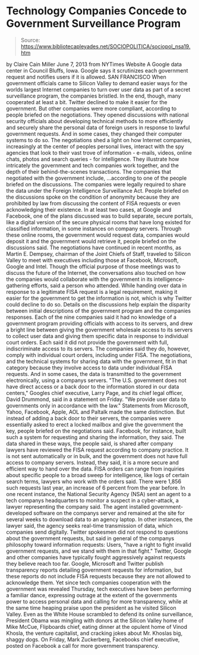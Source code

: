 # Technology Companies Concede to Government Surveillance Program

> Source: https://www.bibliotecapleyades.net/SOCIOPOLITICA/sociopol_nsa19.htm

by Claire Cain Miller
June 7, 2013
from
NYTimes Website
A Google data center in Council Bluffs,
Iowa.
Google says it scrutinizes each government
request
and notifies users if it is allowed.
SAN FRANCISCO
When government officials came to Silicon Valley
to demand easier ways for the worlds largest Internet companies to turn
over user data as part of a secret surveillance program, the companies
bristled. In the end, though, many cooperated at least a bit.
Twitter declined to make it easier for the government. But other companies
were more compliant, according to people briefed on the negotiations.
They opened discussions with national security
officials about developing technical methods to more efficiently and
securely share the personal data of foreign users in response to lawful
government requests. And in some cases, they changed their computer systems
to do so.
The negotiations shed a light on how Internet companies, increasingly at the
center of peoples personal lives, interact with the spy agencies that look
to their vast trove of information - e-mails, videos, online chats, photos
and search queries - for intelligence.
They illustrate how intricately the
government and tech companies work together, and the depth of their
behind-the-scenes transactions.
The companies that negotiated with the government include,
...according to one of the people briefed on the
discussions.
The companies were legally required to share the
data under the
Foreign Intelligence Surveillance Act. People briefed on the
discussions spoke on the condition of anonymity because they are prohibited
by law from discussing the content of FISA requests or even acknowledging
their existence.
In at least two cases, at Google and Facebook, one of the plans discussed
was to build separate, secure portals, like a digital version of the secure
physical rooms that have long existed for classified information, in some
instances on company servers.
Through these online rooms, the government would
request data, companies would deposit it and the government would retrieve
it, people briefed on the discussions said.
The negotiations have continued in recent months, as Martin E. Dempsey,
chairman of the Joint Chiefs of Staff, traveled to Silicon Valley to meet
with executives including those at Facebook, Microsoft, Google and Intel.
Though the official purpose of those meetings
was to discuss the future of the Internet, the conversations also touched on
how the companies would collaborate with the government in its
intelligence-gathering efforts, said a person who attended.
While handing over data in response to a legitimate FISA request is a legal
requirement, making it easier for the government to get the information is
not, which is why Twitter could decline to do so.
Details on the discussions help explain the disparity between initial
descriptions of the government program and the companies responses.
Each of the nine companies said it had no knowledge of a government program
providing officials with access to its servers, and drew a bright line
between giving the government wholesale access to its servers to collect
user data and giving them specific data in response to individual court
orders.
Each said it did not provide the government with
full, indiscriminate access to its servers.
The companies said they do, however, comply with individual court orders,
including under FISA. The negotiations, and the technical systems for
sharing data with the government, fit in that category because they involve
access to data under individual FISA requests.
And in some cases, the data is transmitted to
the government electronically, using a companys servers.
"The U.S. government does not have direct
access or a back door to the information stored in our data centers,"
Googles chief executive, Larry Page, and its chief legal officer, David
Drummond, said in a statement on Friday.
"We provide user data to governments only in
accordance with the law."
Statements from Microsoft, Yahoo, Facebook,
Apple, AOL and Paltalk made the same distinction.
But instead of adding a back door to their servers, the companies were
essentially asked to erect a locked mailbox and give the government the key,
people briefed on the negotiations said. Facebook, for instance, built such
a system for requesting and sharing the information, they said.
The data shared in these ways, the people said, is shared after company
lawyers have reviewed the FISA request according to company practice. It is
not sent automatically or in bulk, and the government does not have full
access to company servers.
Instead, they said, it is a more secure and
efficient way to hand over the data.
FISA orders can range from inquiries about
specific people to a broad sweep for intelligence, like logs of certain
search terms, lawyers who work with the orders said. There were 1,856 such
requests last year, an increase of 6 percent from the year before.
In one recent instance,
the
National Security Agency (NSA) sent an agent to a tech companys headquarters
to monitor a suspect in a cyber-attack, a lawyer representing the company
said. The agent installed government-developed software on the companys
server and remained at the site for several weeks to download data to an
agency laptop.
In other instances, the lawyer said, the agency
seeks real-time transmission of data, which companies send digitally.
Twitter spokesmen did not respond to questions
about the government requests, but said in general of the companys
philosophy toward information requests:
Users, "have a right to fight invalid government
requests, and we stand with them in that fight."
Twitter,
Google and other companies have typically
fought aggressively against requests they believe reach too far.
Google,
Microsoft and
Twitter publish transparency reports detailing government requests for
information, but these reports do not include FISA requests because they are
not allowed to acknowledge them.
Yet since tech companies cooperation with the
government was revealed Thursday, tech executives have been performing a
familiar dance, expressing outrage at the extent of the governments power
to access personal data and calling for more transparency, while at the same
time heaping praise upon the president as he visited Silicon Valley.
Even as the White House scrambled to defend its
online surveillance, President Obama was mingling with donors at the Silicon
Valley home of Mike McCue, Flipboards chief, eating dinner at the opulent
home of Vinod Khosla, the venture capitalist, and cracking jokes about Mr.
Khoslas big, shaggy dogs.
On Friday, Mark Zuckerberg,
Facebooks chief executive,
posted on Facebook a call for more
government transparency.
